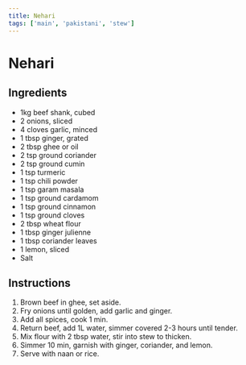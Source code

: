 ```yaml
---
title: Nehari
tags: ['main', 'pakistani', 'stew']
---
```


# Nehari

## Ingredients
- 1kg beef shank, cubed
- 2 onions, sliced
- 4 cloves garlic, minced
- 1 tbsp ginger, grated
- 2 tbsp ghee or oil
- 2 tsp ground coriander
- 2 tsp ground cumin
- 1 tsp turmeric
- 1 tsp chili powder
- 1 tsp garam masala
- 1 tsp ground cardamom
- 1 tsp ground cinnamon
- 1 tsp ground cloves
- 2 tbsp wheat flour
- 1 tbsp ginger julienne
- 1 tbsp coriander leaves
- 1 lemon, sliced
- Salt

## Instructions
1. Brown beef in ghee, set aside.
2. Fry onions until golden, add garlic and ginger.
3. Add all spices, cook 1 min.
4. Return beef, add 1L water, simmer covered 2-3 hours until tender.
5. Mix flour with 2 tbsp water, stir into stew to thicken.
6. Simmer 10 min, garnish with ginger, coriander, and lemon.
7. Serve with naan or rice. 